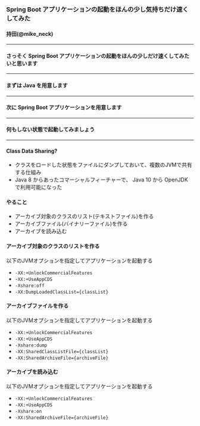 ### Spring Boot アプリケーションの起動をほんの少し気持ちだけ速くしてみた

#### 持田(@mike_neck)

---

#### さっそく Spring Boot アプリケーションの起動をほんの少しだけ速くしてみたいと思います

---

#### まずは Java を用意します

---

#### 次に Spring Boot アプリケーションを用意します


---

#### 何もしない状態で起動してみましょう


---

#### Class Data Sharing?

* クラスをロードした状態をファイルにダンプしておいて、複数のJVMで共有する仕組み
* Java 8 からあったコマーシャルフィーチャーで、 Java 10 から OpenJDK で利用可能になった

#### やること

* アーカイブ対象のクラスのリスト(テキストファイル)を作る
* アーカイブファイル(バイナリーファイル)を作る
* アーカイブを読み込む

#### アーカイブ対象のクラスのリストを作る

以下のJVMオプションを指定してアプリケーションを起動する

* `-XX:+UnlockCommercialFeatures`
* `-XX:+UseAppCDS`
* `-Xshare:off`
* `-XX:DumpLoadedClassList={classList}`

#### アーカイブファイルを作る

以下のJVMオプションを指定してアプリケーションを起動する

* `-XX:+UnlockCommercialFeatures`
* `-XX:+UseAppCDS`
* `-Xshare:dump`
* `-XX:SharedClassListFile={classList}`
* `-XX:SharedArchiveFile={archiveFile}`

#### アーカイブを読み込む

以下のJVMオプションを指定してアプリケーションを起動する

* `-XX:+UnlockCommercialFeatures`
* `-XX:+UseAppCDS`
* `-Xshare:on`
* `-XX:SharedArchiveFile={archiveFile}`

#### 


